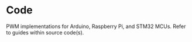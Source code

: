 # Code

PWM implementations for Arduino, Raspberry Pi, and STM32 MCUs. Refer to guides within source code(s).  

